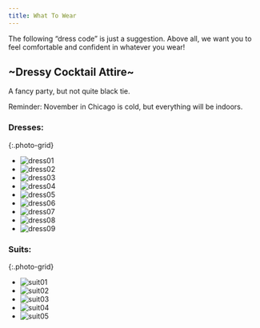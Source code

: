 ```yaml
---
title: What To Wear
---
```


The following “dress code” is just a suggestion. Above all, we want you to feel comfortable and confident in whatever you wear!

## ~Dressy Cocktail Attire~

A fancy party, but not quite black tie. 

Reminder: November in Chicago is cold, but everything will be indoors.

### Dresses:

{:.photo-grid}
- ![dress01](/assets/images/w2w/dress01.png)
- ![dress02](/assets/images/w2w/dress02.jpg)
- ![dress03](/assets/images/w2w/dress03.jpg)
- ![dress04](/assets/images/w2w/dress04.png)
- ![dress05](/assets/images/w2w/dress05.png)
- ![dress06](/assets/images/w2w/dress06.png)
- ![dress07](/assets/images/w2w/dress07.png)
- ![dress08](/assets/images/w2w/dress08.png)
- ![dress09](/assets/images/w2w/dress09.png)

### Suits:

{:.photo-grid}
- ![suit01](/assets/images/w2w/suit01.png)
- ![suit02](/assets/images/w2w/suit02.png)
- ![suit03](/assets/images/w2w/suit03.png)
- ![suit04](/assets/images/w2w/suit04.png)
- ![suit05](/assets/images/w2w/suit05.png)
